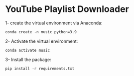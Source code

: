 # YouTube Playlist Downloader

1- create the virtual environment via Anaconda:
    
    conda create -n music python=3.9 

2- Activate the virtual environment:

    conda activate music

3- Install the package:

    pip install -r requirements.txt
